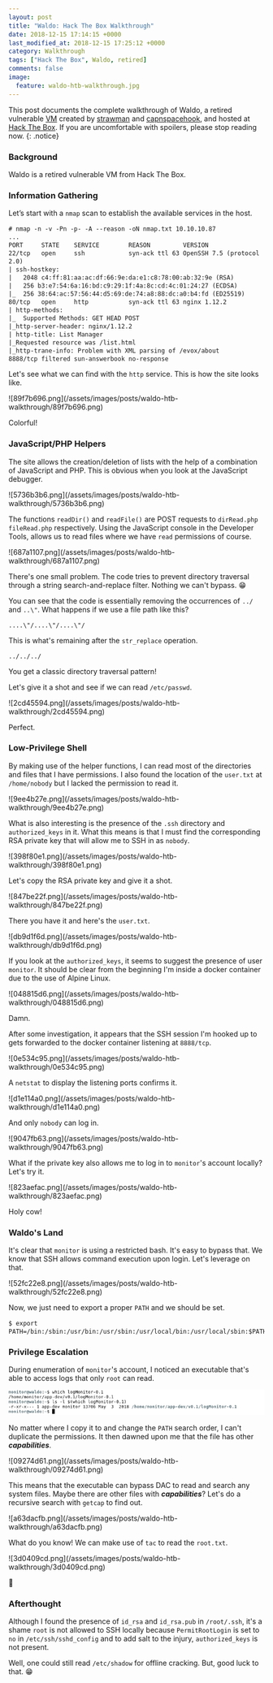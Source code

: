 ```yaml
---
layout: post
title: "Waldo: Hack The Box Walkthrough"
date: 2018-12-15 17:14:15 +0000
last_modified_at: 2018-12-15 17:25:12 +0000
category: Walkthrough
tags: ["Hack The Box", Waldo, retired]
comments: false
image:
  feature: waldo-htb-walkthrough.jpg
---
```


This post documents the complete walkthrough of Waldo, a retired vulnerable [VM][1] created by [strawman][2] and [capnspacehook][3], and hosted at [Hack The Box][4]. If you are uncomfortable with spoilers, please stop reading now.
{: .notice}

<!--more-->

### Background

Waldo is a retired vulnerable VM from Hack The Box.

### Information Gathering

Let’s start with a `nmap` scan to establish the available services in the host.

```
# nmap -n -v -Pn -p- -A --reason -oN nmap.txt 10.10.10.87
...
PORT     STATE    SERVICE        REASON         VERSION
22/tcp   open     ssh            syn-ack ttl 63 OpenSSH 7.5 (protocol 2.0)
| ssh-hostkey:
|   2048 c4:ff:81:aa:ac:df:66:9e:da:e1:c8:78:00:ab:32:9e (RSA)
|   256 b3:e7:54:6a:16:bd:c9:29:1f:4a:8c:cd:4c:01:24:27 (ECDSA)
|_  256 38:64:ac:57:56:44:d5:69:de:74:a8:88:dc:a0:b4:fd (ED25519)
80/tcp   open     http           syn-ack ttl 63 nginx 1.12.2
| http-methods:
|_  Supported Methods: GET HEAD POST
|_http-server-header: nginx/1.12.2
| http-title: List Manager
|_Requested resource was /list.html
|_http-trane-info: Problem with XML parsing of /evox/about
8888/tcp filtered sun-answerbook no-response
```

Let's see what we can find with the `http` service. This is how the site looks like.

<a class="image-popup">
![89f7b696.png](/assets/images/posts/waldo-htb-walkthrough/89f7b696.png)
</a>

Colorful!

### JavaScript/PHP Helpers

The site allows the creation/deletion of lists with the help of a combination of JavaScript and PHP. This is obvious when you look at the JavaScript debugger.

<a class="image-popup">
![5736b3b6.png](/assets/images/posts/waldo-htb-walkthrough/5736b3b6.png)
</a>

The functions `readDir()` and `readFile()` are POST requests to `dirRead.php` `fileRead.php` respectively. Using the JavaScript console in the Developer Tools, allows us to read files where we have `read` permissions of course.

<a class="image-popup">
![687a1107.png](/assets/images/posts/waldo-htb-walkthrough/687a1107.png)
</a>

There's one small problem. The code tries to prevent directory traversal through a string search-and-replace filter. Nothing we can't bypass. :grin:

You can see that the code is essentially removing the occurrences of `../` and `..\"`. What happens if we use a file path like this?

```
....\"/....\"/....\"/
```

This is what's remaining after the `str_replace` operation.

```
../../../
```

You get a classic directory traversal pattern!

Let's give it a shot and see if we can read `/etc/passwd`.

<a class="image-popup">
![2cd45594.png](/assets/images/posts/waldo-htb-walkthrough/2cd45594.png)
</a>

Perfect.

### Low-Privilege Shell

By making use of the helper functions, I can read most of the directories and files that I have permissions. I also found the location of the `user.txt` at `/home/nobody` but I lacked the permission to read it.

<a class="image-popup">
![9ee4b27e.png](/assets/images/posts/waldo-htb-walkthrough/9ee4b27e.png)
</a>

What is also interesting is the presence of the `.ssh` directory and `authorized_keys` in it. What this means is that I must find  the corresponding RSA private key that will allow me to SSH in as `nobody`.

<a class="image-popup">
![398f80e1.png](/assets/images/posts/waldo-htb-walkthrough/398f80e1.png)
</a>

Let's copy the RSA private key and give it a shot.

<a class="image-popup">
![847be22f.png](/assets/images/posts/waldo-htb-walkthrough/847be22f.png)
</a>

There you have it and here's the `user.txt`.

<a class="image-popup">
![db9d1f6d.png](/assets/images/posts/waldo-htb-walkthrough/db9d1f6d.png)
</a>

If you look at the `authorized_keys`, it seems to suggest the presence of user `monitor`. It should be clear from the beginning I'm inside a docker container due to the use of Alpine Linux.

<a class="image-popup">
![048815d6.png](/assets/images/posts/waldo-htb-walkthrough/048815d6.png)
</a>

Damn.

After some investigation, it appears that the SSH session I'm hooked up to gets forwarded to the docker container listening at `8888/tcp`.

<a class="image-popup">
![0e534c95.png](/assets/images/posts/waldo-htb-walkthrough/0e534c95.png)
</a>

A `netstat` to display the listening ports confirms it.

<a class="image-popup">
![d1e114a0.png](/assets/images/posts/waldo-htb-walkthrough/d1e114a0.png)
</a>

And only `nobody` can log in.

<a class="image-popup">
![9047fb63.png](/assets/images/posts/waldo-htb-walkthrough/9047fb63.png)
</a>

What if the private key also allows me to log in to `monitor`'s account locally? Let's try it.

<a class="image-popup">
![823aefac.png](/assets/images/posts/waldo-htb-walkthrough/823aefac.png)
</a>

Holy cow!

### Waldo's Land

It's clear that `monitor` is using a restricted bash. It's easy to bypass that. We know that SSH allows command execution upon login. Let's leverage on that.

<a class="image-popup">
![52fc22e8.png](/assets/images/posts/waldo-htb-walkthrough/52fc22e8.png)
</a>

Now, we just need to export a proper `PATH` and we should be set.

```
$ export PATH=/bin:/sbin:/usr/bin:/usr/sbin:/usr/local/bin:/usr/local/sbin:$PATH
```

### Privilege Escalation

During enumeration of `monitor`'s account, I noticed an executable that's able to access logs that only `root` can read.

![1e73ef2b.png](/assets/images/posts/waldo-htb-walkthrough/1e73ef2b.png)
<a class="image-popup">
</a>

No matter where I copy it to and change the `PATH` search order, I can't duplicate the permissions. It then dawned upon me that the file has other ***capabilities***.

<a class="image-popup">
![09274d61.png](/assets/images/posts/waldo-htb-walkthrough/09274d61.png)
</a>

This means that the executable can bypass DAC to read and search any system files. Maybe there are other files with ***capabilities***? Let's do a recursive search with `getcap` to find out.

<a class="image-popup">
![a63dacfb.png](/assets/images/posts/waldo-htb-walkthrough/a63dacfb.png)
</a>

What do you know! We can make use of `tac` to read the `root.txt`.

<a class="image-popup">
![3d0409cd.png](/assets/images/posts/waldo-htb-walkthrough/3d0409cd.png)
</a>

:dancer:

### Afterthought

Although I found the presence of `id_rsa` and `id_rsa.pub` in `/root/.ssh`, it's a shame `root` is not allowed to SSH locally because `PermitRootLogin` is set to `no` in `/etc/ssh/sshd_config` and to add salt to the injury, `authorized_keys` is not present.

Well, one could still read `/etc/shadow` for offline cracking. But, good luck to that. :grin:

[1]: https://www.hackthebox.eu/home/machines/profile/149
[2]: https://www.hackthebox.eu/home/users/profile/1895
[3]: https://www.hackthebox.eu/home/users/profile/35484
[4]: https://www.hackthebox.eu/
